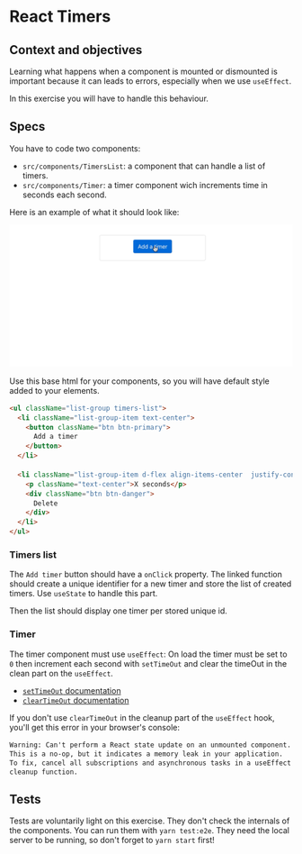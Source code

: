 # React Timers

## Context and objectives

Learning what happens when a component is mounted or dismounted is important because it can leads to errors, especially when we use `useEffect`.

In this exercise you will have to handle this behaviour.

## Specs

You have to code two components:
- `src/components/TimersList`: a component that can handle a list of timers.
- `src/components/Timer`: a timer component wich increments time in seconds each second.

Here is an example of what it should look like:

![timers example](./assets/images/timers-demo.gif)

Use this base html for your components, so you will have default style added to your elements.

```html
<ul className="list-group timers-list">
  <li className="list-group-item text-center">
    <button className="btn btn-primary">
      Add a timer
    </button>
  </li>

  <li className="list-group-item d-flex align-items-center  justify-content-between">
    <p className="text-center">X seconds</p>
    <div className="btn btn-danger">
      Delete
    </div>
  </li>
</ul>
```

### Timers list

The `Add timer` button should have a `onClick` property. The linked function should create a unique identifier for a new timer and store the list of created timers. Use `useState` to handle this part.

Then the list should display one timer per stored unique id.

### Timer

The timer component must use `useEffect`: On load the timer must be set to `0` then increment each second with `setTimeOut` and clear the timeOut in the clean part on the `useEffect`.

- [`setTimeOut` documentation](https://developer.mozilla.org/en-US/docs/Web/API/WindowOrWorkerGlobalScope/setTimeout)
- [`clearTimeOut` documentation](https://developer.mozilla.org/fr/docs/Web/API/WindowOrWorkerGlobalScope/clearTimeout#Exemples)

If you don't use `clearTimeOut` in the cleanup part of the `useEffect` hook, you'll get this error in your browser's console:

```shell
Warning: Can't perform a React state update on an unmounted component. This is a no-op, but it indicates a memory leak in your application. To fix, cancel all subscriptions and asynchronous tasks in a useEffect cleanup function.
```

## Tests

Tests are voluntarily light on this exercise. They don't check the internals of the components. You can run them with `yarn test:e2e`. They need the local server to be running, so don't forget to `yarn start` first!
